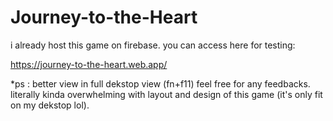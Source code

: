 ﻿# Journey-to-the-Heart

i already host this game on firebase. you can access here for testing:

https://journey-to-the-heart.web.app/

*ps : better view in full dekstop view (fn+f11)
feel free for any feedbacks. literally kinda overwhelming with layout and design of this game (it's only fit on my dekstop lol).
